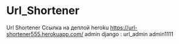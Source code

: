 # Url_Shortener
Url Shortener
Ссылка на деплой heroku https://url-shortener555.herokuapp.com/
admin django : url_admin admin1111
